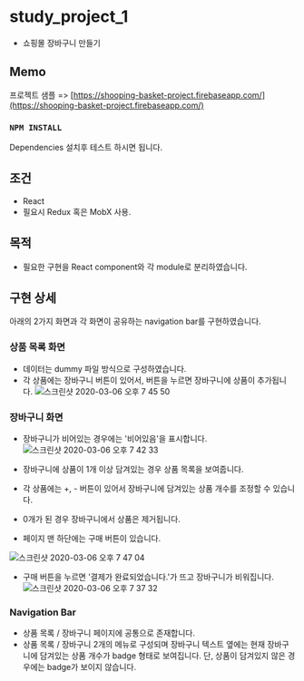 # study_project_1

- 쇼핑몰 장바구니 만들기

## Memo

프로젝트 샘플 => [https://shooping-basket-project.firebaseapp.com/](https://shooping-basket-project.firebaseapp.com/)

### `NPM INSTALL`

Dependencies 설치후 테스트 하시면 됩니다.

## 조건

- React
- 필요시 Redux 혹은 MobX 사용.

## 목적

- 필요한 구현을 React component와 각 module로 분리하였습니다.

## 구현 상세

아래의 2가지 화면과 각 화면이 공유하는 navigation bar를 구현하였습니다.

### 상품 목록 화면

- 데이터는 dummy 파일 방식으로 구성하였습니다.
- 각 상품에는 장바구니 버튼이 있어서, 버튼을 누르면 장바구니에 상품이 추가됩니다.
![스크린샷 2020-03-06 오후 7 45 50](https://user-images.githubusercontent.com/56405613/76076907-1ef7e980-5fe3-11ea-96a7-86aa087e6265.png)


### 장바구니 화면

- 장바구니가 비어있는 경우에는 '비어있음'을 표시합니다.
![스크린샷 2020-03-06 오후 7 42 33](https://user-images.githubusercontent.com/56405613/76076678-a42ece80-5fe2-11ea-841c-b91aee11042e.png)

- 장바구니에 상품이 1개 이상 담겨있는 경우 상품 목록을 보여줍니다.
- 각 상품에는 +, - 버튼이 있어서 장바구니에 담겨있는 상품 개수를 조정할 수 있습니다.
- 0개가 된 경우 장바구니에서 상품은 제거됩니다.
- 페이지 맨 하단에는 구매 버튼이 있습니다.

![스크린샷 2020-03-06 오후 7 47 04](https://user-images.githubusercontent.com/56405613/76077014-46e74d00-5fe3-11ea-91f7-1945f9d7e362.png)


- 구매 버튼을 누르면 '결제가 완료되었습니다.'가 뜨고 장바구니가 비워집니다.
![스크린샷 2020-03-06 오후 7 37 32](https://user-images.githubusercontent.com/56405613/76076473-4bf7cc80-5fe2-11ea-9f0a-debb7d88070d.png)



### Navigation Bar

- 상품 목록 / 장바구니 페이지에 공통으로 존재합니다.
- 상품 목록 / 장바구니 2개의 메뉴로 구성되며 장바구니 텍스트 옆에는 현재 장바구니에 담겨있는 상품 개수가 badge 형태로 보여집니다. 단, 상품이 담겨있지 않은 경우에는 badge가 보이지 않습니다.
